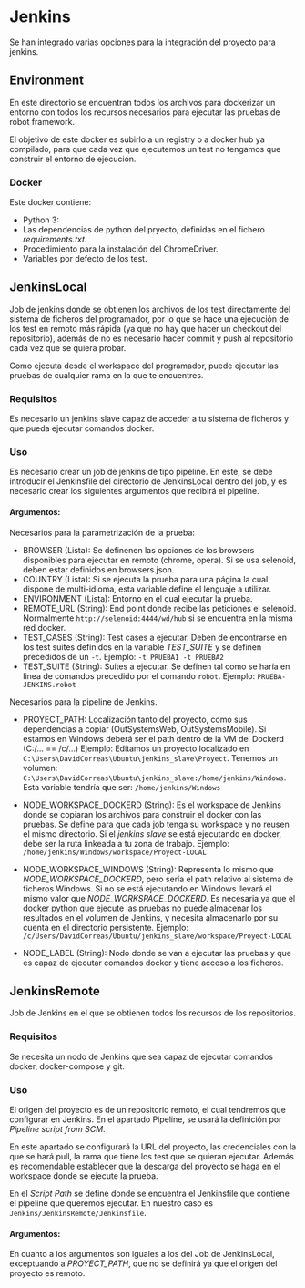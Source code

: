 # Jenkins

Se han integrado varias opciones para la integración del proyecto para jenkins.

## Environment
En este directorio se encuentran todos los archivos para dockerizar un entorno con todos los recursos necesarios para 
ejecutar las pruebas de robot framework.

El objetivo de este docker es subirlo a un registry o a docker hub ya compilado, para que cada vez que ejecutemos un test
no tengamos que construir el entorno de ejecución.

### Docker
Este docker contiene:

- Python 3:
- Las dependencias de python del pryecto, definidas en el fichero _requirements.txt_.
- Procedimiento para la instalación del ChromeDriver.
- Variables por defecto de los test.

## JenkinsLocal
Job de jenkins donde se obtienen los archivos de los test directamente del sistema de ficheros del programador, por lo que 
se hace una ejecución de los test en remoto más rápida (ya que no hay que hacer un checkout del repositorio), además de 
no es necesario hacer commit y push al repositorio cada vez que se quiera probar. 

Como ejecuta desde el workspace del programador, puede ejecutar las pruebas de cualquier rama en la que te encuentres.

### Requisitos
Es necesario un jenkins slave capaz de acceder a tu sistema de ficheros y que pueda ejecutar comandos docker.

### Uso
Es necesario crear un job de jenkins de tipo pipeline. En este, se debe introducir el Jenkinsfile del directorio de 
JenkinsLocal dentro del job, y es necesario crear los siguientes argumentos que recibirá el pipeline.

#### Argumentos:
Necesarios para la parametrización de la prueba:

- BROWSER (Lista): Se definenen las opciones de los browsers disponibles para ejecutar en remoto (chrome, opera). Si se usa 
selenoid, deben estar definidos en browsers.json.
- COUNTRY (Lista): Si se ejecuta la prueba para una página la cual dispone de multi-idioma, esta variable define el 
lenguaje a utilizar.
- ENVIRONMENT (Lista): Entorno en el cual ejecutar la prueba.
- REMOTE_URL (String): End point donde recibe las peticiones el selenoid. Normalmente `http://selenoid:4444/wd/hub` si 
se encuentra en la misma red docker.
- TEST_CASES (String): Test cases a ejecutar. Deben de encontrarse en los test suites definidos en la variable _TEST_SUITE_
 y se definen precedidos de un `-t`. Ejemplo: `-t PRUEBA1 -t PRUEBA2`
- TEST_SUITE (String): Suites a ejecutar. Se definen tal como se haría en linea de comandos precedido por el comando `robot`.
Ejemplo: `PRUEBA-JENKINS.robot`

Necesarios para la pipeline de Jenkins.
- PROYECT_PATH: Localización tanto del proyecto, como sus dependencias a copiar (OutSystemsWeb, OutSystemsMobile). Si estamos en Windows deberá ser el path dentro de la VM del Dockerd (C:/... == /c/...)
Ejemplo: Editamos un proyecto localizado en `C:\Users\DavidCorreas\Ubuntu\jenkins_slave\Proyect`.
Tenemos un volumen: `C:\Users\DavidCorreas\Ubuntu\jenkins_slave:/home/jenkins/Windows`. Esta variable tendría que ser: `/home/jenkins/Windows` 

- NODE_WORKSPACE_DOCKERD (String): Es el workspace de Jenkins donde se copiaran los archivos para construir el docker con las pruebas.
Se define para que cada job tenga su workspace y no reusen el mismo directorio. Si el _jenkins slave_ se está ejecutando en docker,
debe ser la ruta linkeada a tu zona de trabajo. 
Ejemplo: `/home/jenkins/Windows/workspace/Proyect-LOCAL`

- NODE_WORKSPACE_WINDOWS (String): Representa lo mismo que _NODE_WORKSPACE_DOCKERD_, pero sería el path relativo al sistema
de ficheros Windows. Si no se está ejecutando en Windows llevará el mismo valor que _NODE_WORKSPACE_DOCKERD_. 
Es necesaria ya que el docker python que ejecute las pruebas no puede almacenar los resultados en el volumen de Jenkins, y necesita 
almacenarlo por su cuenta en el directorio persistente.
Ejemplo: `/c/Users/DavidCorreas/Ubuntu/jenkins_slave/workspace/Proyect-LOCAL`

- NODE_LABEL (String): Nodo donde se van a ejecutar las pruebas y que es capaz de ejecutar comandos docker y tiene
acceso a los ficheros.

## JenkinsRemote

Job de Jenkins en el que se obtienen todos los recursos de los repositorios.

### Requisitos

Se necesita un nodo de Jenkins que sea capaz de ejecutar comandos docker, docker-compose y git.

### Uso

El origen del proyecto es de un repositorio remoto, el cual tendremos que configurar en Jenkins. En el apartado Pipeline, se usará
la definición por _Pipeline script from SCM_. 

En este apartado se configurará la URL del proyecto, las credenciales con la que 
se hará pull, la rama que tiene los test que se quieran ejecutar. Además es recomendable establecer que la descarga del proyecto se haga 
en el workspace donde se ejecute la prueba. 

En el _Script Path_ se define donde se encuentra el Jenkinsfile que contiene el pipeline
que queremos ejecutar. En nuestro caso es `Jenkins/JenkinsRemote/Jenkinsfile`.

#### Argumentos:

En cuanto a los argumentos son iguales a los del Job de JenkinsLocal, exceptuando a _PROYECT_PATH_, que no se definirá ya que 
el origen del proyecto es remoto.


